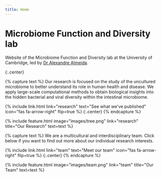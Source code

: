```yaml
---
title: Home
---
```


# Microbiome Function and Diversity lab

Website of the Microbiome Function and Diversity lab at the University of Cambridge, led by [Dr Alexandre Almeida](https://www.vet.cam.ac.uk/staff/dr-alexandre-almeida).

{:.center}

{% capture text %}
Our research is focused on the study of the uncultured microbiome to better understand its role in human health and disease. We apply large-scale computational methods to obtain biological insights into the hidden bacterial and viral diversity within the intestinal microbiome.

{%
  include link.html
  link="research"
  text="See what we've published"
  icon="fas fa-arrow-right"
  flip=true
%}
{:.center}
{% endcapture %}

{%
  include feature.html
  image="images/tree.png"
  link="research"
  title="Our Research"
  text=text
%}

{% capture text %}
We are a multicultural and interdisciplinary team. Click below if you want to find out more about our individual research interests.

{%
  include link.html
  link="team"
  text="Meet our team"
  icon="fas fa-arrow-right"
  flip=true
%}
{:.center}
{% endcapture %}

{%
  include feature.html
  image="images/team.png"
  link="team"
  title="Our Team"
  text=text
%}
